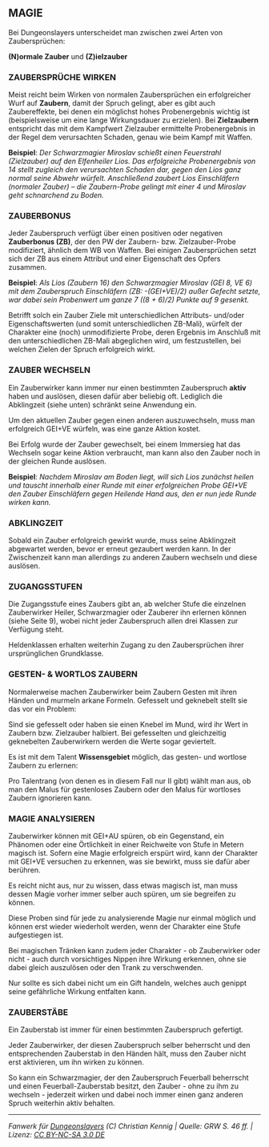 ## MAGIE

Bei Dungeonslayers unterscheidet man zwischen zwei Arten von Zaubersprüchen:

**(N)ormale Zauber** und **(Z)ielzauber**

### ZAUBERSPRÜCHE WIRKEN

Meist reicht beim Wirken von normalen Zaubersprüchen ein erfolgreicher Wurf auf **Zaubern**, damit der Spruch gelingt, aber es gibt auch Zaubereffekte, bei denen ein möglichst hohes Probenergebnis wichtig ist (beispielsweise um eine lange Wirkungsdauer zu erzielen). Bei **Zielzaubern** entspricht das mit dem Kampfwert Zielzauber ermittelte Probenergebnis in der Regel dem verursachten Schaden, genau wie beim Kampf mit Waffen.

**Beispiel**: _Der Schwarzmagier Miroslav schießt einen Feuerstrahl (Zielzauber) auf den Elfenheiler Lios. Das erfolgreiche Probenergebnis von 14 stellt zugleich den verursachten Schaden dar, gegen den Lios ganz normal seine Abwehr würfelt. Anschließend zaubert Lios Einschläfern (normaler Zauber) – die Zaubern-Probe gelingt mit einer 4 und Miroslav geht schnarchend zu Boden._

### ZAUBERBONUS

Jeder Zauberspruch verfügt über einen positiven oder negativen **Zauberbonus (ZB)**, der den PW der Zaubern- bzw. Zielzauber-Probe modifiziert, ähnlich dem WB von Waffen. Bei einigen Zaubersprüchen setzt sich der ZB aus einem Attribut und einer Eigenschaft des Opfers zusammen.

**Beispiel**: _Als Lios (Zaubern 16) den Schwarzmagier Miroslav (GEI 8, VE 6) mit dem Zauberspruch Einschläfern (ZB: -(GEI+VE)/2) außer Gefecht setzte, war dabei sein Probenwert um ganze 7 ((8 + 6)/2) Punkte auf 9 gesenkt._

Betrifft solch ein Zauber Ziele mit unterschiedlichen Attributs- und/oder Eigenschaftswerten (und somit unterschiedlichen ZB-Mali), würfelt der Charakter eine (noch) unmodifizierte Probe, deren Ergebnis im Anschluß mit den unterschiedlichen ZB-Mali abgeglichen wird, um festzustellen, bei welchen Zielen der Spruch erfolgreich wirkt.

### ZAUBER WECHSELN

Ein Zauberwirker kann immer nur einen bestimmten Zauberspruch **aktiv** haben und auslösen, diesen dafür aber beliebig oft. Lediglich die Abklingzeit (siehe unten) schränkt seine Anwendung ein.

Um den aktuellen Zauber gegen einen anderen auszuwechseln, muss man erfolgreich GEI+VE würfeln, was eine ganze Aktion kostet.

Bei Erfolg wurde der Zauber gewechselt, bei einem Immersieg hat das Wechseln sogar keine Aktion verbraucht, man kann also den Zauber noch in der gleichen Runde auslösen.

**Beispiel**: _Nachdem Miroslav am Boden liegt, will sich Lios zunächst heilen und tauscht innerhalb einer Runde mit einer erfolgreichen Probe GEI+VE den Zauber Einschläfern gegen Heilende Hand aus, den er nun jede Runde wirken kann._

### ABKLINGZEIT

Sobald ein Zauber erfolgreich gewirkt wurde, muss seine Abklingzeit abgewartet werden, bevor er erneut gezaubert werden kann. In der Zwischenzeit kann man allerdings zu anderen Zaubern wechseln und diese auslösen.

### ZUGANGSSTUFEN

Die Zugangsstufe eines Zaubers gibt an, ab welcher Stufe die einzelnen Zauberwirker Heiler, Schwarzmagier oder Zauberer ihn erlernen können (siehe Seite 9), wobei nicht jeder Zauberspruch allen drei Klassen zur Verfügung steht.

Heldenklassen erhalten weiterhin Zugang zu den Zaubersprüchen ihrer ursprünglichen Grundklasse.

### GESTEN- & WORTLOS ZAUBERN

Normalerweise machen Zauberwirker beim Zaubern Gesten mit ihren Händen und murmeln arkane Formeln. Gefesselt und geknebelt stellt sie das vor ein Problem:

Sind sie gefesselt oder haben sie einen Knebel im Mund, wird ihr Wert in Zaubern bzw. Zielzauber halbiert. Bei gefesselten und gleichzeitig geknebelten Zauberwirkern werden die Werte sogar geviertelt.

Es ist mit dem Talent **Wissensgebiet** möglich, das gesten- und wortlose Zaubern zu erlernen:

Pro Talentrang (von denen es in diesem Fall nur II gibt) wählt man aus, ob man den Malus für gestenloses Zaubern oder den Malus für wortloses Zaubern ignorieren kann.

### MAGIE ANALYSIEREN

Zauberwirker können mit GEI+AU spüren, ob ein Gegenstand, ein Phänomen oder eine Örtlichkeit in einer Reichweite von Stufe in Metern magisch ist. Sofern eine Magie erfolgreich erspürt wird, kann der Charakter mit GEI+VE versuchen zu erkennen, was sie bewirkt, muss sie dafür aber berühren.

Es reicht nicht aus, nur zu wissen, dass etwas magisch ist, man muss dessen Magie vorher immer selber auch spüren, um sie begreifen zu können.

Diese Proben sind für jede zu analysierende Magie nur einmal möglich und können erst wieder wiederholt werden, wenn der Charakter eine Stufe aufgestiegen ist.

Bei magischen Tränken kann zudem jeder Charakter - ob Zauberwirker oder nicht - auch durch vorsichtiges Nippen ihre Wirkung erkennen, ohne sie dabei gleich auszulösen oder den Trank zu verschwenden.

Nur sollte es sich dabei nicht um ein Gift handeln, welches auch genippt seine gefährliche Wirkung entfalten kann.

### ZAUBERSTÄBE

Ein Zauberstab ist immer für einen bestimmten Zauberspruch gefertigt.

Jeder Zauberwirker, der diesen Zauberspruch selber beherrscht und den entsprechenden Zauberstab in den Händen hält, muss den Zauber nicht erst aktivieren, um ihn wirken zu können.

So kann ein Schwarzmagier, der den Zauberspruch Feuerball beherrscht und einen Feuerball-Zauberstab besitzt, den Zauber - ohne zu ihm zu wechseln - jederzeit wirken und dabei noch immer einen ganz anderen Spruch weiterhin aktiv behalten.

---

_Fanwerk für [Dungeonslayers](https://www.dungeonslayers.net/) (C) Christian Kennig | Quelle: GRW S. 46 ff. | Lizenz: [CC BY-NC-SA 3.0 DE](https://creativecommons.org/licenses/by-nc-sa/3.0/de/)_
